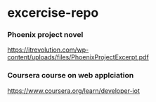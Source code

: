 # excercise-repo

### Phoenix project novel
https://itrevolution.com/wp-content/uploads/files/PhoenixProjectExcerpt.pdf

### Coursera course on web applciation
https://www.coursera.org/learn/developer-iot

